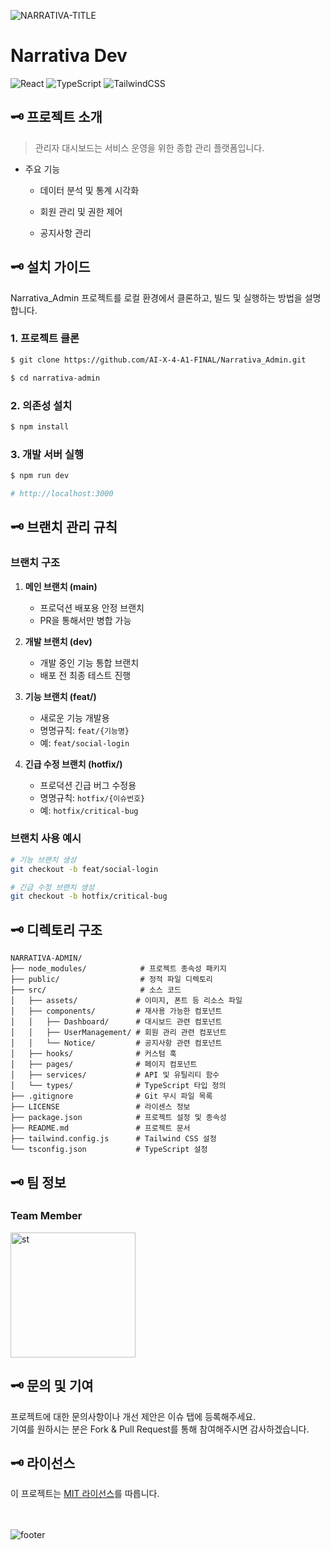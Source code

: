 ![NARRATIVA-TITLE](https://github.com/user-attachments/assets/97538156-f202-4b48-8543-9bbf835fda0e)

# Narrativa Dev

![React](https://img.shields.io/badge/React-18.3.1-61DAFB?style=for-the-badge&logo=react&logoColor=white)
![TypeScript](https://img.shields.io/badge/TypeScript-4.9.5-3178C6?style=for-the-badge&logo=typescript&logoColor=white)
![TailwindCSS](https://img.shields.io/badge/TailwindCSS-3.4.15-06B6D4?style=for-the-badge&logo=tailwindcss&logoColor=white)

## 🗝️ 프로젝트 소개

> 관리자 대시보드는 서비스 운영을 위한 종합 관리 플랫폼입니다.

- 주요 기능

  - 데이터 분석 및 통계 시각화

  - 회원 관리 및 권한 제어

  - 공지사항 관리

## 🗝️ 설치 가이드

Narrativa_Admin 프로젝트를 로컬 환경에서 클론하고, 빌드 및 실행하는 방법을 설명합니다.

### 1. 프로젝트 클론

```bash
$ git clone https://github.com/AI-X-4-A1-FINAL/Narrativa_Admin.git

$ cd narrativa-admin
```

### 2. 의존성 설치

```bash
$ npm install
```

### 3. 개발 서버 실행

```bash
$ npm run dev

# http://localhost:3000
```

## 🗝️ 브랜치 관리 규칙

### 브랜치 구조

1. **메인 브랜치 (main)**

   - 프로덕션 배포용 안정 브랜치
   - PR을 통해서만 병합 가능

2. **개발 브랜치 (dev)**

   - 개발 중인 기능 통합 브랜치
   - 배포 전 최종 테스트 진행

3. **기능 브랜치 (feat/)**

   - 새로운 기능 개발용
   - 명명규칙: `feat/{기능명}`
   - 예: `feat/social-login`

4. **긴급 수정 브랜치 (hotfix/)**
   - 프로덕션 긴급 버그 수정용
   - 명명규칙: `hotfix/{이슈번호}`
   - 예: `hotfix/critical-bug`

### 브랜치 사용 예시

```bash
# 기능 브랜치 생성
git checkout -b feat/social-login

# 긴급 수정 브랜치 생성
git checkout -b hotfix/critical-bug
```

## 🗝️ 디렉토리 구조

```
NARRATIVA-ADMIN/
├── node_modules/            # 프로젝트 종속성 패키지
├── public/                  # 정적 파일 디렉토리
├── src/                     # 소스 코드
│   ├── assets/             # 이미지, 폰트 등 리소스 파일
│   ├── components/         # 재사용 가능한 컴포넌트
│   │   ├── Dashboard/      # 대시보드 관련 컴포넌트
│   │   ├── UserManagement/ # 회원 관리 관련 컴포넌트
│   │   └── Notice/         # 공지사항 관련 컴포넌트
│   ├── hooks/              # 커스텀 훅
│   ├── pages/              # 페이지 컴포넌트
│   ├── services/           # API 및 유틸리티 함수
│   └── types/              # TypeScript 타입 정의
├── .gitignore              # Git 무시 파일 목록
├── LICENSE                 # 라이센스 정보
├── package.json            # 프로젝트 설정 및 종속성
├── README.md               # 프로젝트 문서
├── tailwind.config.js      # Tailwind CSS 설정
└── tsconfig.json           # TypeScript 설정
```

## 🗝️ 팀 정보

### **Team Member**

<a href="https://github.com/stjoo0925" target="_blank">
  <img src="https://github.com/user-attachments/assets/bb285012-1e08-4bd7-9c63-d6f73c80f713" 
       alt="st" 
       width="200" 
       height="auto" 
       style="max-width: 100%; height: auto;">
</a>

## 🗝️ 문의 및 기여

프로젝트에 대한 문의사항이나 개선 제안은 이슈 탭에 등록해주세요.<br />
기여를 원하시는 분은 Fork & Pull Request를 통해 참여해주시면 감사하겠습니다.

## 🗝️ 라이선스

이 프로젝트는 [MIT 라이선스](LICENSE)를 따릅니다.

<br /><br />
![footer](https://github.com/user-attachments/assets/c30abbd9-8e89-4a4e-8823-33fe0cf843c9)
